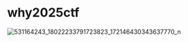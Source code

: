 # why2025ctf
![531164243_18022233791723823_172146430343637770_n](https://github.com/user-attachments/assets/bf3e665a-d749-4cb8-a4c4-43f9cb0323de)
